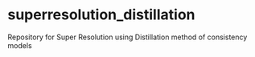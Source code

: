 # superresolution_distillation
Repository for Super Resolution using Distillation method of consistency models
